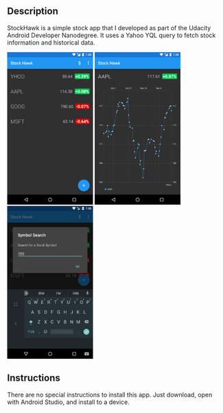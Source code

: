 ## Description
StockHawk is a simple stock app that I developed as part of the Udacity Android Developer 
Nanodegree. It uses a Yahoo YQL query to fetch stock information and historical data.

<img src="images/Screenshot_20161223-160149.png" width="200">
<img src="images/Screenshot_20161223-160157.png" width="200">
<img src="images/Screenshot_20161223-160311.png" width="200">


## Instructions
There are no special instructions to install this app. Just download, open with Android Studio,
and install to a device.
